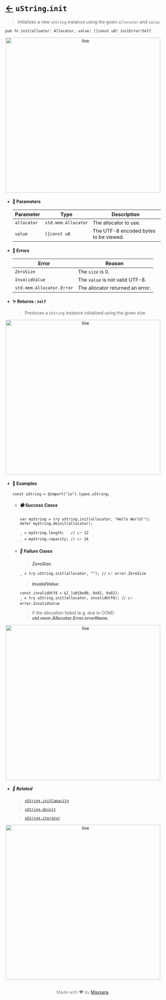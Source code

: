 # [←](../uString.md) `uString`.`init`

> Initializes a new `uString` instance using the given `allocator` and `value`.

```zig
pub fn init(alloator: Allocator, value: []const u8) initError!Self 
```


<div align="center">
<img src="https://raw.githubusercontent.com/Super-ZIG/io/refs/heads/main/dist/img/md/line.png" alt="line" style="width:500px;"/>
</div>

- #### 🧩 Parameters

    | Parameter   | Type                | Description                           |
    | ----------- | ------------------- | ------------------------------------- |
    | `allocator` | `std.mem.Allocator` | The allocator to use.                 |
    | `value`     | `[]const u8`        | The UTF-8 encoded bytes to be viewed. |

- #### 🚫 Errors
    
    | Error                     | Reason                           |
    | ------------------------- | -------------------------------- |
    | `ZeroSize`                | The `size` is 0.                 |
    | `InvalidValue`            | The `value` is not valid UTF-8.  |
    | `std.mem.Allocator.Error` | The allocator returned an error. |

- #### ✨ Returns : `Self`

    > Produces a `uString` instance initialized using the given size.

<div align="center">
<img src="https://raw.githubusercontent.com/Super-ZIG/io/refs/heads/main/dist/img/md/line.png" alt="line" style="width:500px;"/>
</div>

- #### 🧪 Examples

    ```zig
    const uString = @import("io").types.uString;
    ```

    - ##### 🟢 Success Cases

        ```zig
        var myString = try uString.init(allocator, "Hello World!");
        defer myString.deinit(allocator);

        _ = myString.length;   // 👉 12
        _ = myString.capacity; // 👉 24
        ```

    - ##### 🔴 Failure Cases
        
        > **_ZeroSize._**

        ```zig
        _ = try uString.init(allocator, ""); // 👉 error.ZeroSize
        ```

        > **_InvalidValue._**

        ```zig
        const invalidUtf8 = &[_]u8{0x80, 0x81, 0x82};
        _ = try uString.init(allocator, invalidUtf8); // 👉 error.InvalidValue
        ```

        > if the allocation failed (e.g. due to OOM): **_std.mem.Allocator.Error.errorName._**
        
<div align="center">
<img src="https://raw.githubusercontent.com/Super-ZIG/io/refs/heads/main/dist/img/md/line.png" alt="line" style="width:500px;"/>
</div>

- ##### 🔗 Related

  > [`uString.initCapacity`](./initCapacity.md)

  > [`uString.deinit`](./deinit.md)

  > [`uString.iterator`](./iterator.md)

<div align="center">
<img src="https://raw.githubusercontent.com/Super-ZIG/io/refs/heads/main/dist/img/md/line.png" alt="line" style="width:500px;"/>
</div>

<p align="center" style="color:grey;"><br />Made with ❤️ by <a href="http://github.com/maysara-elshewehy" target="blank">Maysara</a>.</p>